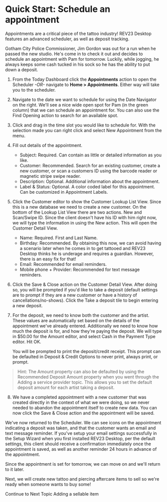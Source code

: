 # Quick Start: Schedule an appointment

Appointments are a critical piece of the tattoo industry! REV23 Desktop features an advanced scheduler, as well as deposit tracking. 

Gotham City Police Commissioner, Jim Gordon was out for a run when he passed the new studio. He's come in to check it out and decides to schedule an appointment with Pam for tomorrow. Luckily, while jogging, he always keeps some cash tucked in his sock so he has the ability to put down a deposit.

1. From the Today Dashboard click the **Appointments** action to open the Scheduler *-OR-* navigate to **Home > Appointments**. Either way will take you to the scheduler.



2. Navigate to the date we want to schedule for using the Date Navigator on the right. We'll see a nice wide open spot for Pam (in the green column) that we can schedule an appointment for. You can also use the Find Opening action to search for an available spot.

3. Click and drag in the time slot you would like to schedule for. With the selection made you can right click and select New Appointment from the menu.

4. Fill out details of the appointment.

    - Subject: Required. Can contain as little or detailed information as you like.
    - Customer: Recommended. Search for an existing customer, create a new customer, or scan a customers ID using the barcode reader or magnetic stripe swipe reader.
    - Description: Optional. Additional information about the appointment.
    - Label & Status: Optional. A color coded label for this appointment. Can be customized in Appointment Labels.

5. Click the Customer editor to show the Customer Lookup List View. Since this is a new database we need to create a new customer. On the bottom of the Lookup List View there are two actions. New and Scan/Swipe ID. Since the client doesn't have his ID with him right now, we will type the information in using the New action. This will open the Customer Detail View.

    - Name: Required. First and Last Name.
    - Birthday: Recommended. By obtaining this now, we can avoid having a scenario later when he comes in to get tattooed and REV23 Desktop thinks he is underage and requires a guardian. However, there is an easy fix for that!
    - Email: Recommended for email reminders.
    - Mobile phone + Provider: Recommended for text message reminders.

6. Click the Save & Close action on the Customer Detail View. After doing so, you will be prompted if you'd like to take a deposit (default settings are to prompt if they are a new customer or have a history of cancellations/no-shows). Click the Take a deposit tile to begin entering a new deposit.

7. For the deposit, we need to know both the customer and the artist. These values are automatically set based on the details of the appointment we've already entered. Additionally we need to know how much the deposit is for, and how they're paying the deposit. We will type in $50.00 for the Amount editor, and select Cash in the Payment Type editor. Hit OK. 

   You will be prompted to print the deposit/credit receipt. This prompt can be defaulted in Deposit & Credit Options to never print, always print, or prompt.

> Hint: The Amount property can also be defaulted by using the Recommended Deposit Amount property when you went through the Adding a service provider topic. This allows you to set the default deposit amount for each artist taking a deposit.

8. We have a completed appointment with a new customer that was created directly in the context of what we were doing, so we never needed to abandon the appointment itself to create new data. You can now click the Save & Close action and the appointment will be saved.

We've now returned to the Scheduler. We can see icons on the appointment indicating a deposit was taken, and that the customer wants an email and text message reminder. If you've setup your email settings successfully in the Setup Wizard when you first installed REV23 Desktop, per the default settings, this client should receive a confirmation immediately once the appointment is saved, as well as another reminder 24 hours in advance of the appointment.

Since the appointment is set for tomorrow, we can move on and we'll return to it later. 

Next, we will create new tattoo and piercing aftercare items to sell so we're ready when someone wants to buy some!

Continue to Next Topic
Adding a sellable item